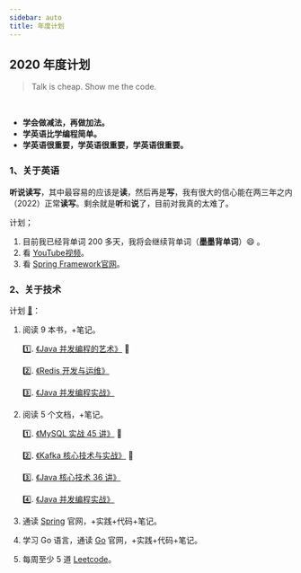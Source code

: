 ```yaml
---
sidebar: auto
title: 年度计划
---
```


## 2020 年度计划

> Talk is cheap. Show me the code.

<br/>

- **学会做减法，再做加法。**
- **学英语比学编程简单。**
- **学英语很重要，学英语很重要，学英语很重要。**

### 1、关于英语
    
**听说读写**，其中最容易的应该是**读**，然后再是**写**，我有很大的信心能在两三年之内（2022）正常**读写**。剩余就是**听**和**说**了，目前对我真的太难了。

计划；
1. 目前我已经背单词 200 多天，我将会继续背单词（**墨墨背单词**）:smile: 。
2. 看 [YouTube视频](https://www.youtube.com/)。
3. 看 [Spring Framework官网](https://docs.spring.io/spring/docs/5.2.3.RELEASE/spring-framework-reference/index.html)。


### 2、关于技术

计划 [:tada:](./GUIDE)：
1. 阅读 9 本书，+笔记。

    :one:. [《Java 并发编程的艺术》](https://book.douban.com/subject/26591326/) :100:

    :two:. [《Redis 开发与运维》](https://book.douban.com/subject/26971561/)
    
    :three:. [《Java 并发编程实战》](https://book.douban.com/subject/10484692/)
    
    
2. 阅读 5 个文档，+笔记。

    :one:. [《MySQL 实战 45 讲》](./notes/geektime/mysql-45) :100: 
    
    :two:. [《Kafka 核心技术与实战》](./notes/geektime/kafka-core-tech) :100:
    
    :three:. [《Java 核心技术 36 讲》](./notes/geektime/java-core-36)
    
    :four:. [《Java 并发编程实战》](./notes/geektime/java-con-practice)
        
    
3. 通读 [Spring](https://spring.io/) 官网，+实践+代码+笔记。
4. 学习 Go 语言，通读 [Go](https://golang.org/) 官网，+实践+代码+笔记。
5. 每周至少 5 道 [Leetcode](https://leetcode-cn.com/problemset/all/)。

